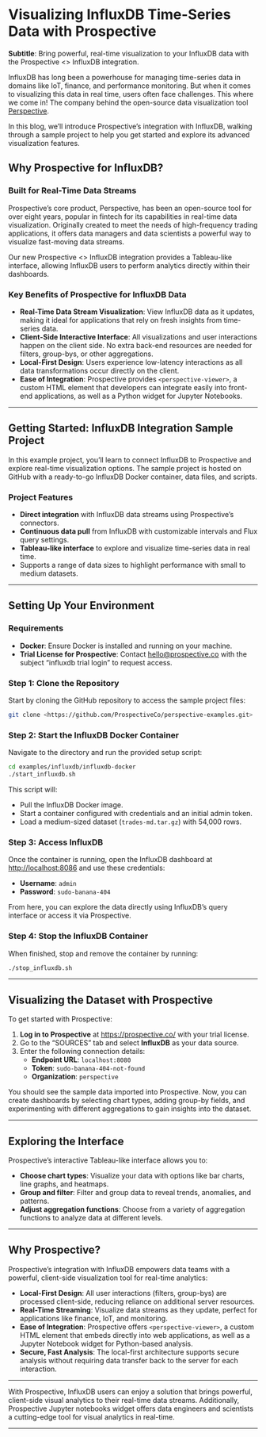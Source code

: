 # Visualizing InfluxDB Time-Series Data with Prospective

**Subtitle**: Bring powerful, real-time visualization to your InfluxDB data with the Prospective <> InfluxDB integration.

InfluxDB has long been a powerhouse for managing time-series data in domains like IoT, finance, and performance monitoring. But when it comes to visualizing this data in real time, users often face challenges. This where we come in! The company behind the open-source data visualization tool [Perspective](https://perspective.finos.org/). 

In this blog, we’ll introduce Prospective’s integration with InfluxDB, walking through a sample project to help you get started and explore its advanced visualization features.

## Why Prospective for InfluxDB?

### Built for Real-Time Data Streams

Prospective’s core product, Perspective, has been an open-source tool for over eight years, popular in fintech for its capabilities in real-time data visualization. Originally created to meet the needs of high-frequency trading applications, it offers data managers and data scientists a powerful way to visualize fast-moving data streams. 

Our new Prospective <> InfluxDB integration provides a Tableau-like interface, allowing InfluxDB users to perform analytics directly within their dashboards.

### Key Benefits of Prospective for InfluxDB Data

- **Real-Time Data Stream Visualization**: View InfluxDB data as it updates, making it ideal for applications that rely on fresh insights from time-series data.
- **Client-Side Interactive Interface**: All visualizations and user interactions happen on the client side. No extra back-end resources are needed for filters, group-bys, or other aggregations.
- **Local-First Design**: Users experience low-latency interactions as all data transformations occur directly on the client.
- **Ease of Integration**: Prospective provides `<perspective-viewer>`, a custom HTML element that developers can integrate easily into front-end applications, as well as a Python widget for Jupyter Notebooks.

---

## Getting Started: InfluxDB Integration Sample Project

In this example project, you’ll learn to connect InfluxDB to Prospective and explore real-time visualization options. The sample project is hosted on GitHub with a ready-to-go InfluxDB Docker container, data files, and scripts.

### Project Features

- **Direct integration** with InfluxDB data streams using Prospective’s connectors.
- **Continuous data pull** from InfluxDB with customizable intervals and Flux query settings.
- **Tableau-like interface** to explore and visualize time-series data in real time.
- Supports a range of data sizes to highlight performance with small to medium datasets.

---

## Setting Up Your Environment

### Requirements

- **Docker**: Ensure Docker is installed and running on your machine.
- **Trial License for Prospective**: Contact [hello@prospective.co](mailto:hello@prospective.co) with the subject “influxdb trial login” to request access.

### Step 1: Clone the Repository

Start by cloning the GitHub repository to access the sample project files:

```bash
git clone <https://github.com/ProspectiveCo/perspective-examples.git>
```

### Step 2: Start the InfluxDB Docker Container

Navigate to the directory and run the provided setup script:

```bash
cd examples/influxdb/influxdb-docker
./start_influxdb.sh
```

This script will:

- Pull the InfluxDB Docker image.
- Start a container configured with credentials and an initial admin token.
- Load a medium-sized dataset (`trades-md.tar.gz`) with 54,000 rows.

### Step 3: Access InfluxDB

Once the container is running, open the InfluxDB dashboard at [http://localhost:8086](http://localhost:8086/) and use these credentials:

- **Username**: `admin`
- **Password**: `sudo-banana-404`

From here, you can explore the data directly using InfluxDB’s query interface or access it via Prospective.

### Step 4: Stop the InfluxDB Container

When finished, stop and remove the container by running:

```bash
./stop_influxdb.sh

```

---

## Visualizing the Dataset with Prospective

To get started with Prospective:

1. **Log in to Prospective** at https://prospective.co/ with your trial license.
2. Go to the “SOURCES” tab and select **InfluxDB** as your data source.
3. Enter the following connection details:
    - **Endpoint URL**: `localhost:8080`
    - **Token**: `sudo-banana-404-not-found`
    - **Organization**: `perspective`

You should see the sample data imported into Prospective. Now, you can create dashboards by selecting chart types, adding group-by fields, and experimenting with different aggregations to gain insights into the dataset.

---

## Exploring the Interface

Prospective’s interactive Tableau-like interface allows you to:

- **Choose chart types**: Visualize your data with options like bar charts, line graphs, and heatmaps.
- **Group and filter**: Filter and group data to reveal trends, anomalies, and patterns.
- **Adjust aggregation functions**: Choose from a variety of aggregation functions to analyze data at different levels.

---

## Why Prospective?

Prospective’s integration with InfluxDB empowers data teams with a powerful, client-side visualization tool for real-time analytics:

- **Local-First Design**: All user interactions (filters, group-bys) are processed client-side, reducing reliance on additional server resources.
- **Real-Time Streaming**: Visualize data streams as they update, perfect for applications like finance, IoT, and monitoring.
- **Ease of Integration**: Prospective offers `<perspective-viewer>`, a custom HTML element that embeds directly into web applications, as well as a Jupyter Notebook widget for Python-based analysis.
- **Secure, Fast Analysis**: The local-first architecture supports secure analysis without requiring data transfer back to the server for each interaction.

---

With Prospective, InfluxDB users can enjoy a solution that brings powerful, client-side visual analytics to their real-time data streams. Additionally, Prospective Jupyter notebooks widget offers data engineers and scientists a cutting-edge tool for visual analytics in real-time.

---